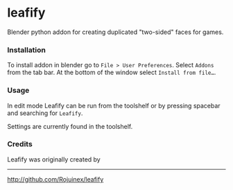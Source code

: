 leafify
=======

Blender python addon for creating duplicated "two-sided" faces for games.


### Installation

To install addon in blender go to `File > User Preferences`. Select `Addons` from the tab bar. At the bottom of the window select `Install from file…`.

### Usage

In edit mode Leafify can be run from the toolshelf or by pressing spacebar and searching for `Leafify`.

Settings are currently found in the toolshelf.

### Credits

Leafify was originally created by  

___

<http://github.com/Rojuinex/leafify>